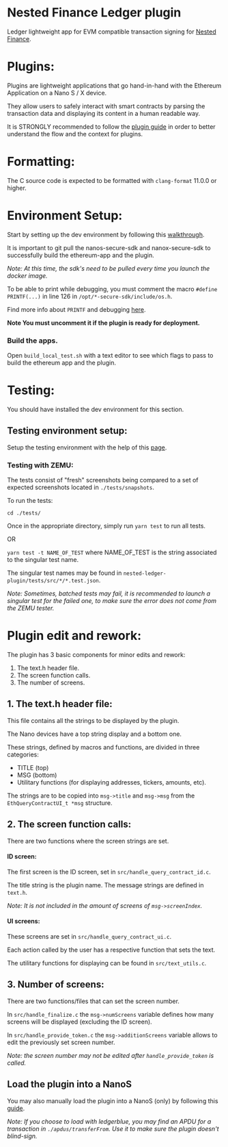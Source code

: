 # Nested Finance Ledger plugin

Ledger lightweight app for EVM compatible transaction signing for [Nested Finance](https://nested.fi/).

# Plugins:

Plugins are lightweight applications that go hand-in-hand with the Ethereum Application on a Nano S / X device.

They allow users to safely interact with smart contracts by parsing the transaction data and displaying its content in a human readable way.

It is STRONGLY recommended to follow the [plugin guide](https://developers.ledger.com/docs/dapp/nano-plugin/overview/) in order to better understand the flow and the context for plugins.

# Formatting:

The C source code is expected to be formatted with `clang-format` 11.0.0 or higher.

# Environment Setup:

Start by setting up the dev environment by following this [walkthrough](
https://developers.ledger.com/docs/dapp/nano-plugin/environment-setup/).


It is important to git pull the nanos-secure-sdk and nanox-secure-sdk to successfully build the ethereum-app and the plugin.

*Note: At this time, the sdk's need to be pulled every time you launch the docker image.*

To be able to print while debugging, you must comment the macro 
`#define PRINTF(...)` in line 126 in `/opt/*-secure-sdk/include/os.h`.

Find more info about `PRINTF` and debugging [here](https://developers.ledger.com/docs/nano-app/debug/).

**Note You must uncomment it if the plugin is ready for deployment.**

### Build the apps.

Open `build_local_test.sh` with a text editor to see which flags to pass to build the ethereum app and the plugin.

# Testing:

You should have installed the dev environment for this section.

## Testing environment setup:

Setup the testing environment with the help of this [page](https://developers.ledger.com/docs/dapp/nano-plugin/testing/).

### Testing with ZEMU:

The tests consist of "fresh" screenshots being compared to a set of expected screenshots located in `./tests/snapshots`.

To run the tests:

`cd ./tests/`

Once in the appropriate directory, simply run `yarn test` to run all tests.

OR

`yarn test -t NAME_OF_TEST` where NAME_OF_TEST is the string associated to the singular test name.

The singular test names may be found in `nested-ledger-plugin/tests/src/*/*.test.json`.

*Note: Sometimes, batched tests may fail, it is recommended to launch a singular test for the failed one, to make sure the error does not come from the ZEMU tester.*


# Plugin edit and rework:

The plugin has 3 basic components for minor edits and rework:
1. The text.h header file.
2. The screen function calls.
3. The number of screens.

## 1. The text.h header file:

This file contains all the strings to be displayed by the plugin.

The Nano devices have a top string display and a bottom one.

These strings, defined by macros and functions, are divided in three categories:
* TITLE (top)
* MSG (bottom)
* Utilitary functions (for displaying addresses, tickers, amounts, etc).

The strings are to be copied into `msg->title` and `msg->msg` from the `EthQueryContractUI_t *msg` structure.


## 2. The screen function calls:

There are two functions where the screen strings are set.

#### ID screen:
The first screen is the ID screen, set in `src/handle_query_contract_id.c`.

The title string is the plugin name.
The message strings are defined in `text.h`.

*Note: It is not included in the amount of screens of `msg->screenIndex`.*

#### UI screens:
These screens are set in `src/handle_query_contract_ui.c`. 

Each action called by the user has a respective function that sets the text.

The utilitary functions for displaying can be found in `src/text_utils.c`.

## 3. Number of screens:
There are two functions/files that can set the screen number.

In `src/handle_finalize.c` the `msg->numScreens` variable defines how many screens will be displayed (excluding the ID screen).

In `src/handle_provide_token.c` the `msg->additionScreens` variable allows to edit the previously set screen number.

*Note: the screen number may not be edited after `handle_provide_token` is called.*

## Load the plugin into a NanoS

You may also manually load the plugin into a NanoS (only) by following this [guide](https://developers.ledger.com/docs/nano-app/load/).

*Note: If you choose to load with ledgerblue, you may find an APDU for a transaction in `./apdus/transferFrom`. Use it to make sure the plugin doesn't blind-sign.*
